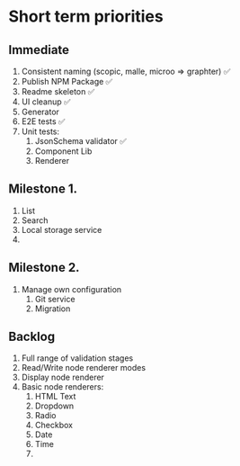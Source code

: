# Short term priorities

## Immediate
1. Consistent naming (scopic, malle, microo => graphter) ✅
1. Publish NPM Package  ✅
1. Readme skeleton ✅
1. UI cleanup ✅
1. Generator
1. E2E tests ✅
1. Unit tests:
    1. JsonSchema validator ✅
    1. Component Lib
    1. Renderer

## Milestone 1.

1. List
1. Search
1. Local storage service
1. 

## Milestone 2.

1. Manage own configuration
    1. Git service
    1. Migration
    
## Backlog
1. Full range of validation stages
1. Read/Write node renderer modes
1. Display node renderer
1. Basic node renderers:
    1. HTML Text
    1. Dropdown
    1. Radio
    1. Checkbox
    1. Date
    1. Time
    1. 
